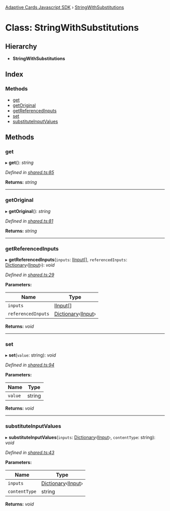 [Adaptive Cards Javascript SDK](../README.md) › [StringWithSubstitutions](stringwithsubstitutions.md)

# Class: StringWithSubstitutions

## Hierarchy

* **StringWithSubstitutions**

## Index

### Methods

* [get](stringwithsubstitutions.md#get)
* [getOriginal](stringwithsubstitutions.md#getoriginal)
* [getReferencedInputs](stringwithsubstitutions.md#getreferencedinputs)
* [set](stringwithsubstitutions.md#set)
* [substituteInputValues](stringwithsubstitutions.md#substituteinputvalues)

## Methods

###  get

▸ **get**(): *string*

*Defined in [shared.ts:85](https://github.com/microsoft/AdaptiveCards/blob/a61c5fd56/source/nodejs/adaptivecards/src/shared.ts#L85)*

**Returns:** *string*

___

###  getOriginal

▸ **getOriginal**(): *string*

*Defined in [shared.ts:81](https://github.com/microsoft/AdaptiveCards/blob/a61c5fd56/source/nodejs/adaptivecards/src/shared.ts#L81)*

**Returns:** *string*

___

###  getReferencedInputs

▸ **getReferencedInputs**(`inputs`: [IInput](../interfaces/iinput.md)[], `referencedInputs`: [Dictionary](../README.md#dictionary)‹[IInput](../interfaces/iinput.md)›): *void*

*Defined in [shared.ts:29](https://github.com/microsoft/AdaptiveCards/blob/a61c5fd56/source/nodejs/adaptivecards/src/shared.ts#L29)*

**Parameters:**

Name | Type |
------ | ------ |
`inputs` | [IInput](../interfaces/iinput.md)[] |
`referencedInputs` | [Dictionary](../README.md#dictionary)‹[IInput](../interfaces/iinput.md)› |

**Returns:** *void*

___

###  set

▸ **set**(`value`: string): *void*

*Defined in [shared.ts:94](https://github.com/microsoft/AdaptiveCards/blob/a61c5fd56/source/nodejs/adaptivecards/src/shared.ts#L94)*

**Parameters:**

Name | Type |
------ | ------ |
`value` | string |

**Returns:** *void*

___

###  substituteInputValues

▸ **substituteInputValues**(`inputs`: [Dictionary](../README.md#dictionary)‹[IInput](../interfaces/iinput.md)›, `contentType`: string): *void*

*Defined in [shared.ts:43](https://github.com/microsoft/AdaptiveCards/blob/a61c5fd56/source/nodejs/adaptivecards/src/shared.ts#L43)*

**Parameters:**

Name | Type |
------ | ------ |
`inputs` | [Dictionary](../README.md#dictionary)‹[IInput](../interfaces/iinput.md)› |
`contentType` | string |

**Returns:** *void*
